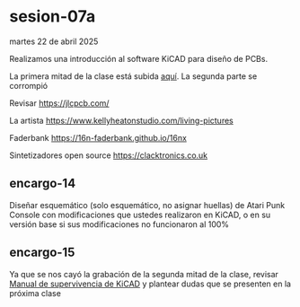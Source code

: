 # sesion-07a

martes 22 de abril 2025

Realizamos una introducción al software KiCAD para diseño de PCBs. 

La primera mitad de la clase está subida [aquí](https://www.youtube.com/watch?v=BSoLmUInDlQ&feature=youtu.be). La segunda parte se corrompió

Revisar https://jlcpcb.com/

La artista https://www.kellyheatonstudio.com/living-pictures

Faderbank https://16n-faderbank.github.io/16nx

Sintetizadores open source https://clacktronics.co.uk

## encargo-14

Diseñar esquemático (solo esquemático, no asignar huellas) de Atari Punk Console con modificaciones que ustedes realizaron en KiCAD, o en su versión base si sus modificaciones no funcionaron al 100%

## encargo-15

Ya que se nos cayó la grabación de la segunda mitad de la clase, revisar [Manual de supervivencia de KiCAD](https://misaa.notion.site/Manual-de-supervivencia-para-KiCAD-8cc756e79ced4271ad575874aaa3497e) y plantear dudas que se presenten en la próxima clase